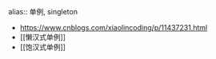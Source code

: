 alias:: 单例, singleton

- https://www.cnblogs.com/xiaolincoding/p/11437231.html
- [[懒汉式单例]]
- [[饱汉式单例]]